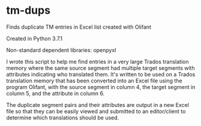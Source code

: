 # tm-dups
Finds duplicate TM entries in Excel list created with Olifant

Created in Python 3.7.1

Non-standard dependent libraries: openpyxl

I wrote this script to help me find entries in a very large Trados translation memory where the same source segment had multiple target segments with attributes indicating who translated them. It's written to be used on a Trados translation memory that has been converted into an Excel file using the program Olifant, with the source segment in column 4, the target segment in column 5, and the attribute in column 6. 

The duplicate segment pairs and their attributes are output in a new Excel file so that they can be easily viewed and submitted to an editor/client to determine which translations should be used.
